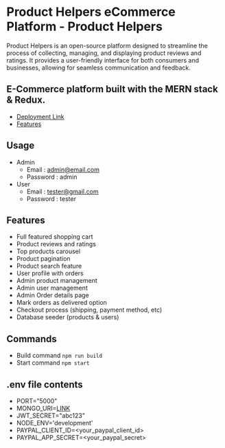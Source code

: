 # Product Helpers eCommerce Platform - Product Helpers

Product Helpers is an open-source platform designed to streamline the process of collecting, managing, and displaying product reviews and ratings. It provides a user-friendly interface for both consumers and businesses, allowing for seamless communication and feedback.

## E-Commerce platform built with the MERN stack & Redux.

<!-- toc -->
- [Deployment Link](https://product-helpers-4avp.onrender.com/)
- [Features](#features)
<!-- tocstop -->

## Usage 
 - Admin
    - Email : admin@email.com
    - Password : admin
 - User
    - Email : tester@gmail.com
    - Password : tester

## Features

- Full featured shopping cart
- Product reviews and ratings
- Top products carousel
- Product pagination
- Product search feature
- User profile with orders
- Admin product management
- Admin user management
- Admin Order details page
- Mark orders as delivered option
- Checkout process (shipping, payment method, etc)
- Database seeder (products & users)

## Commands
- Build command
```npm run build```
- Start command ```npm start```
## .env file contents
- PORT="5000"
- MONGO_URI=[LINK](mongodb+srv://test1234:test1234@cluster0.ahqesyk.mongodb.net/proshop) 
- JWT_SECRET="abc123"
- NODE_ENV='development'
- PAYPAL_CLIENT_ID=<your_paypal_client_id>
- PAYPAL_APP_SECRET=<your_paypal_secret>
